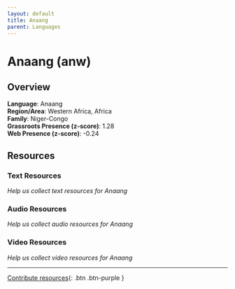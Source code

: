 ```yaml
---
layout: default
title: Anaang
parent: Languages
---
```


# Anaang (anw)

## Overview

**Language**: Anaang  
**Region/Area**: Western Africa, Africa  
**Family**: Niger-Congo  
**Grassroots Presence (z-score)**: 1.28  
**Web Presence (z-score)**: -0.24  

## Resources

### Text Resources
*Help us collect text resources for Anaang*

### Audio Resources
*Help us collect audio resources for Anaang*

### Video Resources
*Help us collect video resources for Anaang*

---

[Contribute resources](https://forms.office.com/e/1SfLJx3u1r){: .btn .btn-purple }
